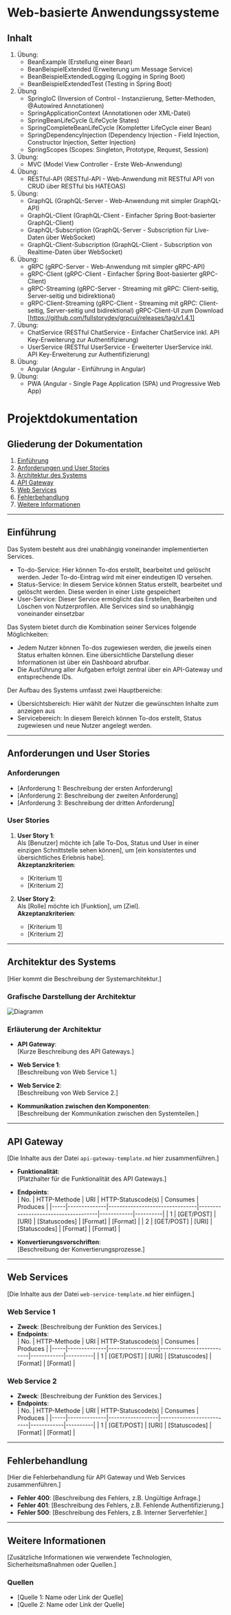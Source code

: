 # Web-basierte Anwendungssysteme

## Inhalt 

1. Übung:
    - BeanExample (Erstellung einer Bean)
    - BeanBeispielExtended (Erweiterung um Message Service)
    - BeanBeispielExtendedLogging (Logging in Spring Boot)
    - BeanBeispielExtendedTest (Testing in Spring Boot)
2. Übung
    - SpringIoC (Inversion of Control - Instanziierung, Setter-Methoden, @Autowired Annotationen)
    - SpringApplicationContext (Annotationen oder XML-Datei)
    - SpringBeanLifeCycle (LifeCycle States)
    - SpringCompleteBeanLifeCycle (Kompletter LifeCycle einer Bean)
    - SpringDependencyInjection (Dependency Injection - Field Injection, Constructor Injection, Setter Injection)
    - SpringScopes (Scopes: Singleton, Prototype, Request, Session)
3. Übung:
    - MVC (Model View Controller - Erste Web-Anwendung)
4. Übung:
    - RESTful-API (RESTful-API - Web-Anwendung mit RESTful API von CRUD über RESTful bis HATEOAS)
5. Übung:
    - GraphQL (GraphQL-Server - Web-Anwendung mit simpler GraphQL-API)
    - GraphQL-Client (GraphQL-Client - Einfacher Spring Boot-basierter GraphQL-Client)
    - GraphQL-Subscription (GraphQL-Server - Subscription für Live-Daten über WebSocket)
    - GraphQL-Client-Subscription (GraphQL-Client - Subscription von Realtime-Daten über WebSocket)
6. Übung:
    - gRPC (gRPC-Server - Web-Anwendung mit simpler gRPC-API)
    - gRPC-Client (gRPC-Client - Einfacher Spring Boot-basierter gRPC-Client)
    - gRPC-Streaming (gRPC-Server - Streaming mit gRPC: Client-seitig, Server-seitig und bidirektional)
    - gRPC-Client-Streaming (gRPC-Client - Streaming mit gRPC: Client-seitig, Server-seitig und bidirektional)
    gRPC-Client-UI zum Download [https://github.com/fullstorydev/grpcui/releases/tag/v1.4.1]
7. Übung:
    - ChatService (RESTful ChatService - Einfacher ChatService inkl. API Key-Erweiterung zur Authentifizierung)
    - UserService (RESTful UserService - Erweiterter UserService inkl. API Key-Erweiterung zur Authentifizierung)
8. Übung:
    - Angular (Angular - Einführung in Angular)
9. Übung:
    - PWA (Angular - Single Page Application (SPA) und Progressive Web App)

# Projektdokumentation

## Gliederung der Dokumentation
1. [Einführung](#einführung)
2. [Anforderungen und User Stories](#anforderungen-und-user-stories)
3. [Architektur des Systems](#architektur-des-systems)
4. [API Gateway](#api-gateway)
5. [Web Services](#web-services)
6. [Fehlerbehandlung](#fehlerbehandlung)
7. [Weitere Informationen](#weitere-informationen)

---

## Einführung
Das System besteht aus drei unabhängig voneinander implementierten Services.

- To-do-Service: Hier können To-dos erstellt, bearbeitet und gelöscht werden. Jeder To-do-Eintrag wird mit einer eindeutigen ID versehen.
- Status-Service: In diesem Service können Status erstellt, bearbeitet und gelöscht werden. Diese werden in einer Liste gespeichert
- User-Service: Dieser Service ermöglicht das Erstellen, Bearbeiten und Löschen von Nutzerprofilen. 
Alle Services sind so unabhängig voneinander einsetzbar

Das System bietet durch die Kombination seiner Services folgende Möglichkeiten:
- Jedem Nutzer können To-dos zugewiesen werden, die jeweils einen Status erhalten können. Eine übersichtliche Darstellung dieser Informationen ist über ein Dashboard abrufbar. 
- Die Ausführung aller Aufgaben erfolgt zentral über ein API-Gateway und entsprechende IDs.

Der Aufbau des Systems umfasst zwei Hauptbereiche:
- Übersichtsbereich: Hier wählt der Nutzer die gewünschten Inhalte zum anzeigen aus
- Servicebereich:  In diesem Bereich können To-dos erstellt, Status zugewiesen und neue Nutzer angelegt werden.



---

## Anforderungen und User Stories

### Anforderungen
- [Anforderung 1: Beschreibung der ersten Anforderung]
- [Anforderung 2: Beschreibung der zweiten Anforderung]
- [Anforderung 3: Beschreibung der dritten Anforderung]

### User Stories
1. **User Story 1**:  
   Als [Benutzer] möchte ich [alle To-Dos, Status und User in einer einzigen Schnittstelle sehen können], um [ein konsistentes und übersichtliches Erlebnis habe].  
   **Akzeptanzkriterien**:
   - [Kriterium 1]
   - [Kriterium 2]

2. **User Story 2**:  
   Als [Rolle] möchte ich [Funktion], um [Ziel].  
   **Akzeptanzkriterien**:
   - [Kriterium 1]
   - [Kriterium 2]

---

## Architektur des Systems
[Hier kommt die Beschreibung der Systemarchitektur.]

### Grafische Darstellung der Architektur
![Diagramm](Dateipfad)

### Erläuterung der Architektur
- **API Gateway**:  
  [Kurze Beschreibung des API Gateways.]

- **Web Service 1**:  
  [Beschreibung von Web Service 1.]

- **Web Service 2**:  
  [Beschreibung von Web Service 2.]

- **Kommunikation zwischen den Komponenten**:  
  [Beschreibung der Kommunikation zwischen den Systemteilen.]

---

## API Gateway
[Die Inhalte aus der Datei `api-gateway-template.md` hier zusammenführen.]

- **Funktionalität**:  
  [Platzhalter für die Funktionalität des API Gateways.]

- **Endpoints**:  
  | No. | HTTP-Methode | URI                            | HTTP-Statuscode(s)                  | Consumes   | Produces |
  |-----|--------------|--------------------------------|-------------------------------------|------------|----------|
  | 1   | [GET/POST]   | [URI]                          | [Statuscodes]                       | [Format]   | [Format] |
  | 2   | [GET/POST]   | [URI]                          | [Statuscodes]                       | [Format]   | [Format] |

- **Konvertierungsvorschriften**:  
  [Beschreibung der Konvertierungsprozesse.]

---

## Web Services
[Die Inhalte aus der Datei `web-service-template.md` hier einfügen.]

### Web Service 1
- **Zweck**: [Beschreibung der Funktion des Services.]  
- **Endpoints**:  
  | No. | HTTP-Methode | URI              | HTTP-Statuscode(s)       | Consumes   | Produces |
  |-----|--------------|------------------|--------------------------|------------|----------|
  | 1   | [GET/POST]   | [URI]            | [Statuscodes]            | [Format]   | [Format] |

### Web Service 2
- **Zweck**: [Beschreibung der Funktion des Services.]  
- **Endpoints**:  
  | No. | HTTP-Methode | URI              | HTTP-Statuscode(s)       | Consumes   | Produces |
  |-----|--------------|------------------|--------------------------|------------|----------|
  | 1   | [GET/POST]   | [URI]            | [Statuscodes]            | [Format]   | [Format] |

---

## Fehlerbehandlung
[Hier die Fehlerbehandlung für API Gateway und Web Services zusammenführen.]

- **Fehler 400**: [Beschreibung des Fehlers, z.B. Ungültige Anfrage.]
- **Fehler 401**: [Beschreibung des Fehlers, z.B. Fehlende Authentifizierung.]
- **Fehler 500**: [Beschreibung des Fehlers, z.B. Interner Serverfehler.]

---

## Weitere Informationen
[Zusätzliche Informationen wie verwendete Technologien, Sicherheitsmaßnahmen oder Quellen.]

### Quellen
- [Quelle 1: Name oder Link der Quelle]
- [Quelle 2: Name oder Link der Quelle]

